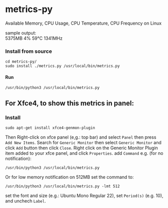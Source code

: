 # metrics-py

Available Memory, CPU Usage, CPU Temperature, CPU Frequency on Linux

sample output:  
5375MB 4% 59°C 1341MHz

### Install from source

    cd metrics-py/
    sudo install ./metrics.py /usr/local/bin/metrics.py

#### Run

    /usr/bin/python3 /usr/local/bin/metrics.py

## For Xfce4, to show this metrics in panel:

### Install

    sudo apt-get install xfce4-genmon-plugin

Then Right-click on xfce panel (e,g.: top bar) and select `Panel` then press `Add New Items`.
Search for `Generic Monitor` then select `Generic Monitor` and click `Add` button then click `Close`.
Right click on the Generic Monitor Plugin item added to your xfce panel, and click `Properties`.
add `Command` e.g. (for no notification):

    /usr/bin/python3 /usr/local/bin/metrics.py

Or for low memory notification on 512MB set the command to:

    /usr/bin/python3 /usr/local/bin/metrics.py -lmt 512

set the font and size (e.g.: Ubuntu Mono Regular 22), set `Period(s)` (e.g. 10), and unchech `Label`.

